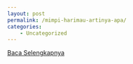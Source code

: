 ```yaml
---
layout: post
permalink: /mimpi-harimau-artinya-apa/
categories:
    - Uncategorized
---
```


[Baca Selengkapnya](/06)